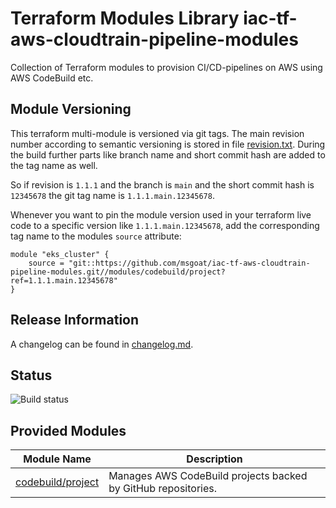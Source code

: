 # Terraform Modules Library iac-tf-aws-cloudtrain-pipeline-modules

Collection of Terraform modules to provision CI/CD-pipelines on AWS using AWS CodeBuild etc.

## Module Versioning

This terraform multi-module is versioned via git tags. The main revision number according to semantic versioning
is stored in file [revision.txt](revision.txt). During the build further parts like branch name and short commit hash
are added to the tag name as well.

So if revision is `1.1.1` and the branch is `main` and the short commit hash is `12345678` the git tag name is `1.1.1.main.12345678`.

Whenever you want to pin the module version used in your terraform live code to a specific version
like `1.1.1.main.12345678`, add the corresponding tag name to the modules `source` attribute:

```text
module "eks_cluster" {
    source = "git::https://github.com/msgoat/iac-tf-aws-cloudtrain-pipeline-modules.git//modules/codebuild/project?ref=1.1.1.main.12345678"
}
```

## Release Information

A changelog can be found in [changelog.md](changelog.md).

## Status

![Build status](https://codebuild.eu-west-1.amazonaws.com/badges?uuid=eyJlbmNyeXB0ZWREYXRhIjoiaW8zcXErR0d0RUZyU2hwSHNCek1qbnhvaUM5VkRsQTNVQmJrZVlrQnJxb2VIaWYwaTFlNTRyRHZlZS9hL0EwMk9ESVBZakNDWlBXVkd2aVlNeXFDZHo0PSIsIml2UGFyYW1ldGVyU3BlYyI6IkQrYUlpNjRGeFlrSXB6OXAiLCJtYXRlcmlhbFNldFNlcmlhbCI6MX0%3D&branch=main)

## Provided Modules

| Module Name                                              | Description |
|----------------------------------------------------------| ----------- |
| [codebuild/project](modules/codebuild/project/README.md) | Manages AWS CodeBuild projects backed by GitHub repositories. | 